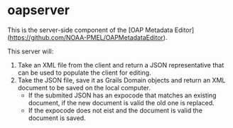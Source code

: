 # oapserver
This is the server-side component of the [OAP Metadata Editor] (https://github.com/NOAA-PMEL/OAPMetadataEditor).

This server will:

1. Take an XML file from the client and return a JSON representative that can be used to populate the client for editing.
2. Take the JSON file, save it as Grails Domain objects and return an XML document to be saved on the local computer.
     * If the submited JSON has an expocode that matches an existing document, if the new document is valid the old one is replaced.
     * If the expocode does not eist and the document is valid the document is saved.
